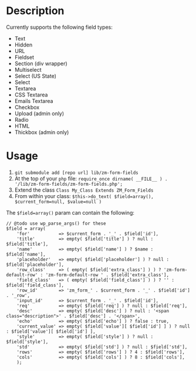 Description
==

Currently supports the following field types:

* Text
* Hidden
* URL
* Fieldset
* Section (div wrapper)
* Multiselect
* Select (US State)
* Select
* Textarea
* CSS Textarea
* Emails Textarea
* Checkbox
* Upload (admin only)
* Radio
* HTML
* Thickbox (admin only)


Usage
==
1. `git submodule add [repo url] lib/zm-form-fields`
1. At the top of your `php` file: `require_once dirname( __FILE__ ) . '/lib/zm-form-fields/zm-form-fields.php';`
1. Extend the class `Class My_Class Extends ZM_Form_Fields`
1. From within your class: `$this->do_text( $field=array(), $current_form=null, $value=null )`


The `$field=array()` param can contain the following:

```
// @todo use wp_parse_args() for these
$field = array(
    'for'           => $current_form . '_' . $field['id'],
    'title'         => empty( $field['title'] ) ? null : $field['title'],
    'name'          => empty( $field['name'] ) ? $name : $field['name'],
    'placeholder'   => empty( $field['placeholder'] ) ? null : $field['placeholder'],
    'row_class'     => ( empty( $field['extra_class'] ) ) ? 'zm-form-default-row' : 'zm-form-default-row ' . $field['extra_class'],
    'field_class'   => ( empty( $field['field_class'] ) ) ? '' : $field['field_class'],
    'row_id'        => 'zm_form_' . $current_form . '_' . $field['id'] . '_row',
    'input_id'      => $current_form . '_' . $field['id'],
    'req'           => empty( $field['req'] ) ? null : $field['req'],
    'desc'          => empty( $field['desc'] ) ? null : '<span class="description">' . $field['desc'] . '</span>',
    'echo'          => empty( $field['echo'] ) ? false : true,
    'current_value' => empty( $field['value'][ $field['id'] ] ) ? null : $field['value'][ $field['id'] ],
    'style'         => empty( $field['style'] ) ? null : $field['style'],
    'std'           => empty( $field['std'] ) ? null : $field['std'],
    'rows'          => empty( $field['rows'] ) ? 4 : $field['rows'],
    'cols'          => empty( $field['cols'] ) ? 8 : $field['cols'],
    );
```